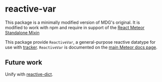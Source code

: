 # reactive-var

This package is a minimally modified version of MDG's original.  It is modified to work with npm and require in support of the [React Meteor Standalone Mixin](https://www.npmjs.com/package/meteor-standalone-react-mixin)

This package provide `ReactiveVar`, a general-purpose reactive
datatype for use with
[tracker](https://atmospherejs.com/meteor/tracker). `ReactiveVar` is
documented on the [main
Meteor docs page](https://docs.meteor.com/#reactivevar_pkg).

## Future work

Unify with [reactive-dict](https://atmospherejs.com/meteor/reactive-dict).
